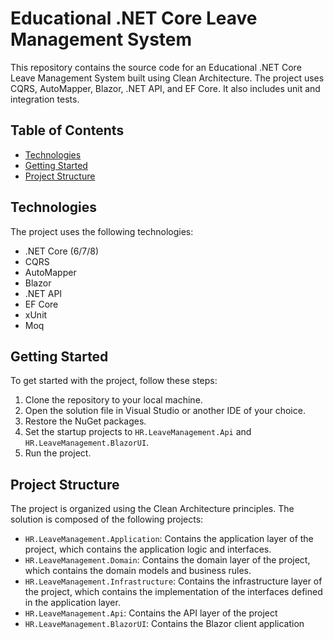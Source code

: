 # Educational .NET Core Leave Management System

This repository contains the source code for an Educational .NET Core Leave Management System built using Clean Architecture. The project uses CQRS, AutoMapper, Blazor, .NET API, and EF Core. It also includes unit and integration tests.

## Table of Contents

- [Technologies](#technologies)
- [Getting Started](#getting-started)
- [Project Structure](#project-structure)

## Technologies

The project uses the following technologies:

- .NET Core (6/7/8)
- CQRS
- AutoMapper
- Blazor
- .NET API
- EF Core
- xUnit
- Moq

## Getting Started

To get started with the project, follow these steps:

1. Clone the repository to your local machine.
2. Open the solution file in Visual Studio or another IDE of your choice.
3. Restore the NuGet packages.
4. Set the startup projects to `HR.LeaveManagement.Api` and `HR.LeaveManagement.BlazorUI`.
5. Run the project.

## Project Structure

The project is organized using the Clean Architecture principles. The solution is composed of the following projects:

- `HR.LeaveManagement.Application`: Contains the application layer of the project, which contains the application logic and interfaces.
- `HR.LeaveManagement.Domain`: Contains the domain layer of the project, which contains the domain models and business rules.
- `HR.LeaveManagement.Infrastructure`: Contains the infrastructure layer of the project, which contains the implementation of the interfaces defined in the application layer.
- `HR.LeaveManagement.Api`: Contains the API layer of the project
- `HR.LeaveManagement.BlazorUI`: Contains the Blazor client application
